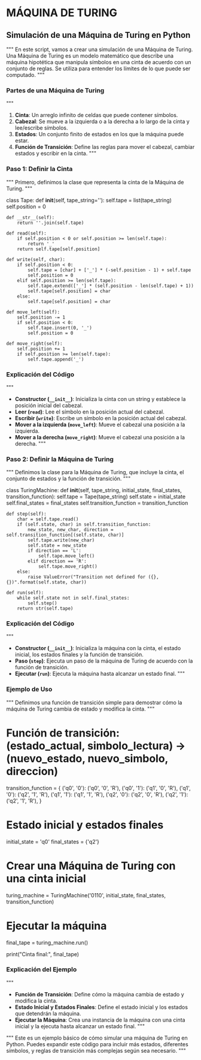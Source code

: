 # MÁQUINA DE TURING

## Simulación de una Máquina de Turing en Python

"""
En este script, vamos a crear una simulación de una Máquina de Turing. Una Máquina de Turing es un modelo matemático que describe una máquina hipotética que manipula símbolos en una cinta de acuerdo con un conjunto de reglas. Se utiliza para entender los límites de lo que puede ser computado.
"""

### Partes de una Máquina de Turing
"""
1. **Cinta**: Un arreglo infinito de celdas que puede contener símbolos.
2. **Cabezal**: Se mueve a la izquierda o a la derecha a lo largo de la cinta y lee/escribe símbolos.
3. **Estados**: Un conjunto finito de estados en los que la máquina puede estar.
4. **Función de Transición**: Define las reglas para mover el cabezal, cambiar estados y escribir en la cinta.
"""

### Paso 1: Definir la Cinta

"""
Primero, definimos la clase que representa la cinta de la Máquina de Turing.
"""

class Tape:
    def __init__(self, tape_string=''):
        self.tape = list(tape_string)
        self.position = 0

    def __str__(self):
        return ''.join(self.tape)

    def read(self):
        if self.position < 0 or self.position >= len(self.tape):
            return '_'
        return self.tape[self.position]

    def write(self, char):
        if self.position < 0:
            self.tape = [char] + ['_'] * (-self.position - 1) + self.tape
            self.position = 0
        elif self.position >= len(self.tape):
            self.tape.extend(['_'] * (self.position - len(self.tape) + 1))
            self.tape[self.position] = char
        else:
            self.tape[self.position] = char

    def move_left(self):
        self.position -= 1
        if self.position < 0:
            self.tape.insert(0, '_')
            self.position = 0

    def move_right(self):
        self.position += 1
        if self.position >= len(self.tape):
            self.tape.append('_')

### Explicación del Código
"""
- **Constructor (`__init__`)**: Inicializa la cinta con un string y establece la posición inicial del cabezal.
- **Leer (`read`)**: Lee el símbolo en la posición actual del cabezal.
- **Escribir (`write`)**: Escribe un símbolo en la posición actual del cabezal.
- **Mover a la izquierda (`move_left`)**: Mueve el cabezal una posición a la izquierda.
- **Mover a la derecha (`move_right`)**: Mueve el cabezal una posición a la derecha.
"""

### Paso 2: Definir la Máquina de Turing

"""
Definimos la clase para la Máquina de Turing, que incluye la cinta, el conjunto de estados y la función de transición.
"""

class TuringMachine:
    def __init__(self, tape_string, initial_state, final_states, transition_function):
        self.tape = Tape(tape_string)
        self.state = initial_state
        self.final_states = final_states
        self.transition_function = transition_function

    def step(self):
        char = self.tape.read()
        if (self.state, char) in self.transition_function:
            new_state, new_char, direction = self.transition_function[(self.state, char)]
            self.tape.write(new_char)
            self.state = new_state
            if direction == 'L':
                self.tape.move_left()
            elif direction == 'R':
                self.tape.move_right()
        else:
            raise ValueError("Transition not defined for ({}, {})".format(self.state, char))

    def run(self):
        while self.state not in self.final_states:
            self.step()
        return str(self.tape)

### Explicación del Código
"""
- **Constructor (`__init__`)**: Inicializa la máquina con la cinta, el estado inicial, los estados finales y la función de transición.
- **Paso (`step`)**: Ejecuta un paso de la máquina de Turing de acuerdo con la función de transición.
- **Ejecutar (`run`)**: Ejecuta la máquina hasta alcanzar un estado final.
"""

### Ejemplo de Uso

"""
Definimos una función de transición simple para demostrar cómo la máquina de Turing cambia de estado y modifica la cinta.
"""

# Función de transición: (estado_actual, simbolo_lectura) -> (nuevo_estado, nuevo_simbolo, direccion)
transition_function = {
    ('q0', '0'): ('q0', '0', 'R'),
    ('q0', '1'): ('q1', '0', 'R'),
    ('q1', '0'): ('q2', '1', 'R'),
    ('q1', '1'): ('q1', '1', 'R'),
    ('q2', '0'): ('q2', '0', 'R'),
    ('q2', '1'): ('q2', '1', 'R'),
}

# Estado inicial y estados finales
initial_state = 'q0'
final_states = {'q2'}

# Crear una Máquina de Turing con una cinta inicial
turing_machine = TuringMachine('0110', initial_state, final_states, transition_function)

# Ejecutar la máquina
final_tape = turing_machine.run()

print("Cinta final:", final_tape)

### Explicación del Ejemplo
"""
- **Función de Transición**: Define cómo la máquina cambia de estado y modifica la cinta.
- **Estado Inicial y Estados Finales**: Define el estado inicial y los estados que detendrán la máquina.
- **Ejecutar la Máquina**: Crea una instancia de la máquina con una cinta inicial y la ejecuta hasta alcanzar un estado final.
"""

"""
Este es un ejemplo básico de cómo simular una máquina de Turing en Python. Puedes expandir este código para incluir más estados, diferentes símbolos, y reglas de transición más complejas según sea necesario.
"""
